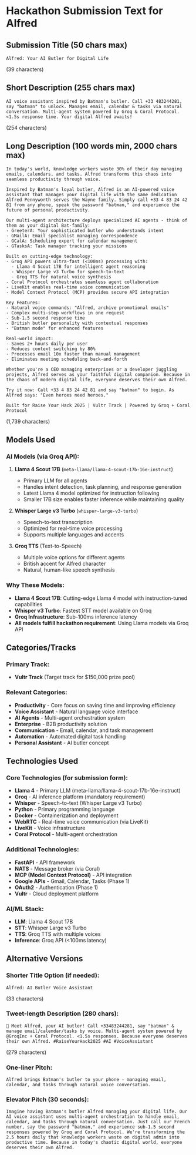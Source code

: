 # Hackathon Submission Text for Alfred

## Submission Title (50 chars max)

```
Alfred: Your AI Butler for Digital Life
```

(39 characters)

## Short Description (255 chars max)

```
AI voice assistant inspired by Batman's butler. Call +33 483244281, say "batman" to unlock. Manages email, calendar & tasks via natural conversation. Multi-agent system powered by Groq & Coral Protocol. <1.5s response time. Your digital Alfred awaits!
```

(254 characters)

## Long Description (100 words min, 2000 chars max)

```
In today's world, knowledge workers waste 30% of their day managing emails, calendars, and tasks. Alfred transforms this chaos into seamless productivity through voice.

Inspired by Batman's loyal butler, Alfred is an AI-powered voice assistant that manages your digital life with the same dedication Alfred Pennyworth serves the Wayne family. Simply call +33 4 83 24 42 81 from any phone, speak the password "batman," and experience the future of personal productivity.

Our multi-agent architecture deploys specialized AI agents - think of them as your digital Bat-family:
- GreeterA: Your sophisticated butler who understands intent
- GMailA: Email specialist managing correspondence
- GCalA: Scheduling expert for calendar management
- GTasksA: Task manager tracking your missions

Built on cutting-edge technology:
- Groq API powers ultra-fast (<100ms) processing with:
  - Llama 4 Scout 17B for intelligent agent reasoning
  - Whisper Large v3 Turbo for speech-to-text
  - Groq TTS for natural voice synthesis
- Coral Protocol orchestrates seamless agent collaboration
- LiveKit enables real-time voice communication
- Model Context Protocol (MCP) provides secure API integration

Key Features:
- Natural voice commands: "Alfred, archive promotional emails"
- Complex multi-step workflows in one request
- Sub-1.5 second response time
- British butler personality with contextual responses
- "Batman mode" for enhanced features

Real-world impact:
- Saves 2+ hours daily per user
- Reduces context switching by 80%
- Processes email 10x faster than manual management
- Eliminates meeting scheduling back-and-forth

Whether you're a CEO managing enterprises or a developer juggling projects, Alfred serves as your faithful digital companion. Because in the chaos of modern digital life, everyone deserves their own Alfred.

Try it now: Call +33 4 83 24 42 81 and say "batman" to begin. As Alfred says: "Even heroes need heroes."

Built for Raise Your Hack 2025 | Vultr Track | Powered by Groq + Coral Protocol
```

(1,739 characters)

## Models Used

### AI Models (via Groq API):

1. **Llama 4 Scout 17B** (`meta-llama/llama-4-scout-17b-16e-instruct`)

   - Primary LLM for all agents
   - Handles intent detection, task planning, and response generation
   - Latest Llama 4 model optimized for instruction following
   - Smaller 17B size enables faster inference while maintaining quality

2. **Whisper Large v3 Turbo** (`whisper-large-v3-turbo`)

   - Speech-to-text transcription
   - Optimized for real-time voice processing
   - Supports multiple languages and accents

3. **Groq TTS** (Text-to-Speech)
   - Multiple voice options for different agents
   - British accent for Alfred character
   - Natural, human-like speech synthesis

### Why These Models:

- **Llama 4 Scout 17B**: Cutting-edge Llama 4 model with instruction-tuned capabilities
- **Whisper v3 Turbo**: Fastest STT model available on Groq
- **Groq Infrastructure**: Sub-100ms inference latency
- **All models fulfill hackathon requirement**: Using Llama models via Groq API

## Categories/Tracks

### Primary Track:

- **Vultr Track** (Target track for $150,000 prize pool)

### Relevant Categories:

- **Productivity** - Core focus on saving time and improving efficiency
- **Voice Assistant** - Natural language voice interface
- **AI Agents** - Multi-agent orchestration system
- **Enterprise** - B2B productivity solution
- **Communication** - Email, calendar, and task management
- **Automation** - Automated digital task handling
- **Personal Assistant** - AI butler concept

## Technologies Used

### Core Technologies (for submission form):

- **Llama 4** - Primary LLM (meta-llama/llama-4-scout-17b-16e-instruct)
- **Groq** - AI inference platform (mandatory requirement)
- **Whisper** - Speech-to-text (Whisper Large v3 Turbo)
- **Python** - Primary programming language
- **Docker** - Containerization and deployment
- **WebRTC** - Real-time voice communication (via LiveKit)
- **LiveKit** - Voice infrastructure
- **Coral Protocol** - Multi-agent orchestration

### Additional Technologies:

- **FastAPI** - API framework
- **NATS** - Message broker (via Coral)
- **MCP (Model Context Protocol)** - API integration
- **Google APIs** - Gmail, Calendar, Tasks (Phase 1)
- **OAuth2** - Authentication (Phase 1)
- **Vultr** - Cloud deployment platform

### AI/ML Stack:

- **LLM**: Llama 4 Scout 17B
- **STT**: Whisper Large v3 Turbo
- **TTS**: Groq TTS with multiple voices
- **Inference**: Groq API (<100ms latency)

## Alternative Versions

### Shorter Title Option (if needed):

```
Alfred: AI Butler Voice Assistant
```

(33 characters)

### Tweet-length Description (280 chars):

```
🦇 Meet Alfred, your AI butler! Call +33483244281, say "batman" & manage email/calendar/tasks by voice. Multi-agent system powered by @GroqInc + Coral Protocol. <1.5s responses. Because everyone deserves their own Alfred. #RaiseYourHack2025 #AI #VoiceAssistant
```

(279 characters)

### One-liner Pitch:

```
Alfred brings Batman's butler to your phone - managing email, calendar, and tasks through natural voice conversation.
```

### Elevator Pitch (30 seconds):

```
Imagine having Batman's butler Alfred managing your digital life. Our AI voice assistant uses multi-agent orchestration to handle email, calendar, and tasks through natural conversation. Just call our French number, say the password "batman," and experience sub-1.5 second responses powered by Groq and Coral Protocol. We're transforming the 2.5 hours daily that knowledge workers waste on digital admin into productive time. Because in today's chaotic digital world, everyone deserves their own Alfred.
```
